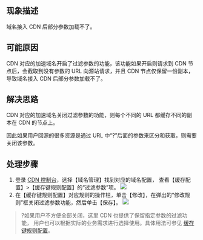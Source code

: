 ## 现象描述

域名接入 CDN 后部分参数加载不了。

## 可能原因

CDN 对应的加速域名开启了过滤参数的功能，该功能如果开启则请求到 CDN 节点后，会截取到没有参数的 URL 向源站请求，并且 CDN 节点仅保留一份副本，导致域名接入 CDN 后部分参数加载不了。

## 解决思路

CDN 对应的加速域名关闭过滤参数的功能，则每个不同的 URL 都缓存不同的副本在 CDN 的节点上。

因此如果用户回源的很多资源是通过 URL 中“?”后面的参数来区分和获取，则需要关闭该参数。

## 处理步骤
1. 登录 [CDN 控制台](https://console.cloud.tencent.com/cdn)，选择【域名管理】找到对应的域名配置， 查看【缓存配置】>【缓存键规则配置】的“过滤参数”项。
![](https://main.qcloudimg.com/raw/a1d55e9e76febf5eb5b4671ac088e15c.png)
[](id:step2)
2. 在【缓存键规则配置】对应规则的操作栏，单击【修改】，在弹出的“修改规则”框关闭过滤参数功能，然后单击【保存】。
![](https://main.qcloudimg.com/raw/292cd75b54fc6bca0a5803f45957d971.png)
>?如果用户不方便全部关闭，这里 CDN 也提供了保留指定参数的过滤功能， 用户也可以根据实际的业务需求进行选择使用。具体用法可参见 [缓存键规则配置](https://cloud.tencent.com/document/product/228/47671)。

